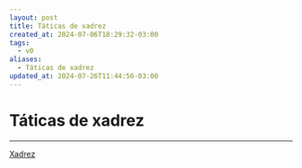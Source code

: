 ```yaml
---
layout: post
title: Táticas de xadrez
created_at: 2024-07-06T18:29:32-03:00
tags:
  - v0
aliases:
  - Táticas de xadrez
updated_at: 2024-07-26T11:44:56-03:00
---
```

# Táticas de xadrez
----

[Xadrez](api/2024/07/2024-07-06-Xadrez.md)